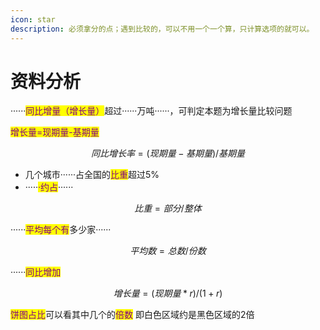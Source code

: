 ```yaml
---
icon: star
description: 必须拿分的点；遇到比较的，可以不用一个一个算，只计算选项的就可以。
---
```


# 资料分析

······<mark style="color:purple;">同比增量（增长量）</mark>超过······万吨······，可判定本题为增长量比较问题

<mark style="color:purple;">增长量=现期量-基期量</mark>

$$
同比增长率 = (现期量-基期量)/基期量
$$

* 几个城市······占全国的<mark style="color:purple;">比重</mark>超过5%
* ·····<mark style="color:purple;">·约占</mark>······

$$
比重=部分/整体
$$



······<mark style="color:purple;">平均每个有</mark>多少家······

$$
平均数=总数/份数
$$

······<mark style="color:purple;">同比增加</mark>



$$
增长量=(现期量*r)/(1+r)
$$



<mark style="color:purple;">饼图占比</mark>可以看其中几个的<mark style="color:purple;">倍数</mark> 即白色区域约是黑色区域的2倍
